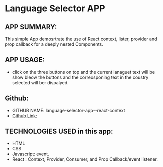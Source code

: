 # Language Selector APP

## APP SUMMARY:
This simple App demosrtrate the use of React context, lister, provider and prop callback for a deeply nested Components.

## APP USAGE:
- click on the three buttons on top and the current lanaguet text will be show bleow the buttons and the correosponing text in the coustry selected will ber dispalyed.

## Github:
* GITHUB NAME: language-selector-app--react-context
* [Github Link:](https://github.com/davetam88/language-selector-app--react-context)

## TECHNOLOGIES USED in this app:
- HTML
- CSS
- Javascript: event.
- React : Context, Provider, Consumer, and Prop Callback/event listener.


